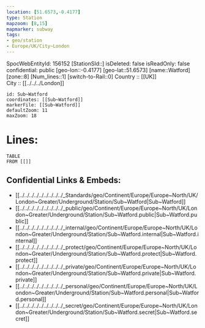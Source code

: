 ```yaml
---
location: [51.6573,-0.4177] 
type: Station 
mapzoom: [8,15] 
mapmarker: subway 
tags:
- geo/station
- Europe/UK/City~London
---
```

SpocWebEntityId: 156152
[StationSId::] 
isDeleted: false
isReadOnly: false
confidential: public
[geo-lon::-0.4177] 
[geo-lat::51.6573] 
[name::Watford] 
[zone::8] 
[Num_lines::1] 
[switch-to-Rail::0] 
Country :: [[UK]]  
City :: [[../../../London]]  


```leaflet
id: Sub~Watford
coordinates: [[Sub~Watford]] 
markerFile: [[Sub~Watford]] 
defaultZoom: 11 
maxZoom: 18
```


# Lines: 
```dataview
TABLE 
FROM [[]] 
```

## Confidential Links & Embeds: 
- [[../../../../../../../../../_Standards/geo/Continent/Europe/Europe~North/UK/London~Greater/Underground/Station/Sub~Watford|Sub~Watford]] 
- [[../../../../../../../../../_public/geo/Continent/Europe/Europe~North/UK/London~Greater/Underground/Station/Sub~Watford.public|Sub~Watford.public]] 
- [[../../../../../../../../../_internal/geo/Continent/Europe/Europe~North/UK/London~Greater/Underground/Station/Sub~Watford.internal|Sub~Watford.internal]] 
- [[../../../../../../../../../_protect/geo/Continent/Europe/Europe~North/UK/London~Greater/Underground/Station/Sub~Watford.protect|Sub~Watford.protect]] 
- [[../../../../../../../../../_private/geo/Continent/Europe/Europe~North/UK/London~Greater/Underground/Station/Sub~Watford.private|Sub~Watford.private]] 
- [[../../../../../../../../../_personal/geo/Continent/Europe/Europe~North/UK/London~Greater/Underground/Station/Sub~Watford.personal|Sub~Watford.personal]] 
- [[../../../../../../../../../_secret/geo/Continent/Europe/Europe~North/UK/London~Greater/Underground/Station/Sub~Watford.secret|Sub~Watford.secret]] 
